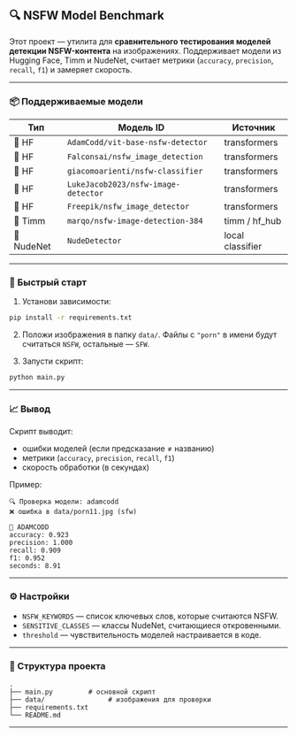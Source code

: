 ## 🔍 NSFW Model Benchmark

Этот проект — утилита для **сравнительного тестирования моделей детекции NSFW-контента** на изображениях. Поддерживает модели из Hugging Face, Timm и NudeNet, считает метрики (`accuracy`, `precision`, `recall`, `f1`) и замеряет скорость.

---

### 📦 Поддерживаемые модели

| Тип        | Модель ID                           | Источник         |
| ---------- | ----------------------------------- | ---------------- |
| 🤗 HF      | `AdamCodd/vit-base-nsfw-detector`   | transformers     |
| 🤗 HF      | `Falconsai/nsfw_image_detection`    | transformers     |
| 🤗 HF      | `giacomoarienti/nsfw-classifier`    | transformers     |
| 🤗 HF      | `LukeJacob2023/nsfw-image-detector` | transformers     |
| 🤗 HF      | `Freepik/nsfw_image_detector`       | transformers     |
| 🧠 Timm    | `marqo/nsfw-image-detection-384`    | timm / hf\_hub   |
| 👀 NudeNet | `NudeDetector`                      | local classifier |

---

### 🚀 Быстрый старт

1. Установи зависимости:

```bash
pip install -r requirements.txt
```

2. Положи изображения в папку `data/`.
   Файлы с `"porn"` в имени будут считаться `NSFW`, остальные — `SFW`.

3. Запусти скрипт:

```bash
python main.py
```

---

### 📈 Вывод

Скрипт выводит:

* ошибки моделей (если предсказание ≠ названию)
* метрики (`accuracy`, `precision`, `recall`, `f1`)
* скорость обработки (в секундах)

Пример:

```
🔍 Проверка модели: adamcodd
❌ ошибка в data/porn11.jpg (sfw)

🧠 ADAMCODD
accuracy: 0.923
precision: 1.000
recall: 0.909
f1: 0.952
seconds: 8.91
```

---

### ⚙️ Настройки

* `NSFW_KEYWORDS` — список ключевых слов, которые считаются NSFW.
* `SENSITIVE_CLASSES` — классы NudeNet, считающиеся откровенными.
* `threshold` — чувствительность моделей настраивается в коде.

---

### 📂 Структура проекта

```
.
├── main.py         # основной скрипт
├── data/                # изображения для проверки
├── requirements.txt
└── README.md
```

---
